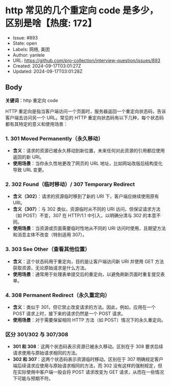 # http 常见的几个重定向 code 是多少，区别是啥【热度: 172】

- Issue: #893
- State: open
- Labels: 网络, 美团
- Author: yanlele
- URL: https://github.com/pro-collection/interview-question/issues/893
- Created: 2024-09-17T03:01:27Z
- Updated: 2024-09-17T03:01:28Z

## Body

**关键词**：http 重定向 code

HTTP 重定向是指当客户端访问一个页面时，服务器返回一个重定向状态码，告诉客户端去访问另一个 URL。常见的 HTTP 重定向状态码有以下几种，每个状态码都有其特定的意义和使用场景：

### 1. **301 Moved Permanently（永久移动）**

- **含义**：请求的资源已被永久移动到新位置，未来任何对此资源的引用都应使用返回的新 URI。
- **使用场景**：当你永久性地更改了网页的 URL 地址，比如网站改版后结构变化导致 URL 变更。

### 2. **302 Found（临时移动）/ 307 Temporary Redirect**

- **含义（302）**：请求的资源临时移到了新的 URI 下，客户端应继续使用原有 URI。
- **含义（307）**：与 302 类似，资源临时从不同的 URI 访问，但保证请求方法（如 POST）不变，307 在 HTTP/1.1 中引入，以明确分清与 302 的本意不同。
- **使用场景**：当资源或页面需要临时性地从不同的 URI 访问时使用，且期望方法和消息主体不改变（特别适用 307）。

### 3. **303 See Other（查看其他位置）**

- **含义**：这个状态码用于重定向，目的是让客户端访问新 URI 并使用 GET 方法获取资源，无论原始请求是什么方法。
- **使用场景**：通常用于处理表单提交后的重定向，以避免刷新页面时重复提交表单。

### 4. **308 Permanent Redirect（永久重定向）**

- **含义**：类似于 301，但它禁止改变请求的方法。因此，例如，应用在一个 POST 请求上时，接下来的请求仍然是一个 POST 请求。
- **使用场景**：对于需要保留相同 HTTP 方法（如 POST）情况下的永久重定向。

### 区分 301/302 与 307/308

- **301 和 308**：这两个状态码表示资源已被永久移动。区别在于 308 要求后续请求使用与原始请求相同的方法。
- **302 和 307**：这两个状态码表示资源临时移动。区别在于 307 明确规定客户端后续请求应使用与原始请求相同的方法，而 302 没有这样的强制规定，但在实际使用中客户端一般会将 POST 请求改变为 GET 请求，从而在一些情况下可能与预期不符。

